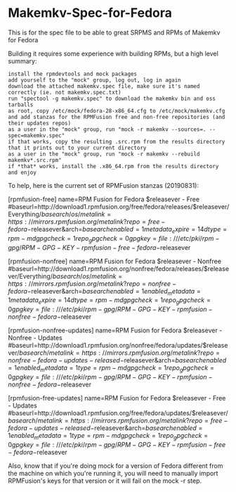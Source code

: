 # Makemkv-Spec-for-Fedora
This is for the spec file to be able to great SRPMS and RPMs of Makemkv for Fedora

Building it requires some experience with building RPMs, but a high level summary:

    install the rpmdevtools and mock packages
    add yourself to the "mock" group, log out, log in again
    download the attached makemkv.spec file, make sure it's named correctly (ie. not makemkv.spec.txt)
    run "spectool -g makemkv.spec" to download the makemkv bin and oss tarballs
    as root, copy /etc/mock/fedora-28-x86_64.cfg to /etc/mock/makemkv.cfg and add stanzas for the RPMFusion free and non-free repositories (and their updates repos)
    as a user in the "mock" group, run "mock -r makemkv --sources=. --spec=makemkv.spec"
    if that works, copy the resulting .src.rpm from the results directory that it prints out to your current directory
    as a user in the "mock" group, run "mock -r makemkv --rebuild makemkv*.src.rpm"
    if *that* works, install the .x86_64.rpm from the results directory and enjoy

    
To help, here is the current set of RPMFusion stanzas (20190831):

[rpmfusion-free]
name=RPM Fusion for Fedora $releasever - Free
#baseurl=http://download1.rpmfusion.org/free/fedora/releases/$releasever/Everything/$basearch/os/
metalink=https://mirrors.rpmfusion.org/metalink?repo=free-fedora-$releasever&arch=$basearch
enabled=1
metadata_expire=14d
type=rpm-md
gpgcheck=1
repo_gpgcheck=0
gpgkey=file:///etc/pki/rpm-gpg/RPM-GPG-KEY-rpmfusion-free-fedora-$releasever

[rpmfusion-nonfree]
name=RPM Fusion for Fedora $releasever - Nonfree
#baseurl=http://download1.rpmfusion.org/nonfree/fedora/releases/$releasever/Everything/$basearch/os/
metalink=https://mirrors.rpmfusion.org/metalink?repo=nonfree-fedora-$releasever&arch=$basearch
enabled=1
enabled_metadata=1
metadata_expire=14d
type=rpm-md
gpgcheck=1
repo_gpgcheck=0
gpgkey=file:///etc/pki/rpm-gpg/RPM-GPG-KEY-rpmfusion-nonfree-fedora-$releasever

[rpmfusion-nonfree-updates]
name=RPM Fusion for Fedora $releasever - Nonfree - Updates
#baseurl=http://download1.rpmfusion.org/nonfree/fedora/updates/$releasever/$basearch/
metalink=https://mirrors.rpmfusion.org/metalink?repo=nonfree-fedora-updates-released-$releasever&arch=$basearch
enabled=1
enabled_metadata=1
type=rpm-md
gpgcheck=1
repo_gpgcheck=0
gpgkey=file:///etc/pki/rpm-gpg/RPM-GPG-KEY-rpmfusion-nonfree-fedora-$releasever


[rpmfusion-free-updates]
name=RPM Fusion for Fedora $releasever - Free - Updates
#baseurl=http://download1.rpmfusion.org/free/fedora/updates/$releasever/$basearch/
metalink=https://mirrors.rpmfusion.org/metalink?repo=free-fedora-updates-released-$releasever&arch=$basearch
enabled=1
enabled_metadata=1
type=rpm-md
gpgcheck=1
repo_gpgcheck=0
gpgkey=file:///etc/pki/rpm-gpg/RPM-GPG-KEY-rpmfusion-free-fedora-$releasever

Also, know that if you're doing mock for a version of Fedora different from the machine on which you're running it, you will need to manually import RPMFusion's keys for that version or it will fail on the mock -r step.
